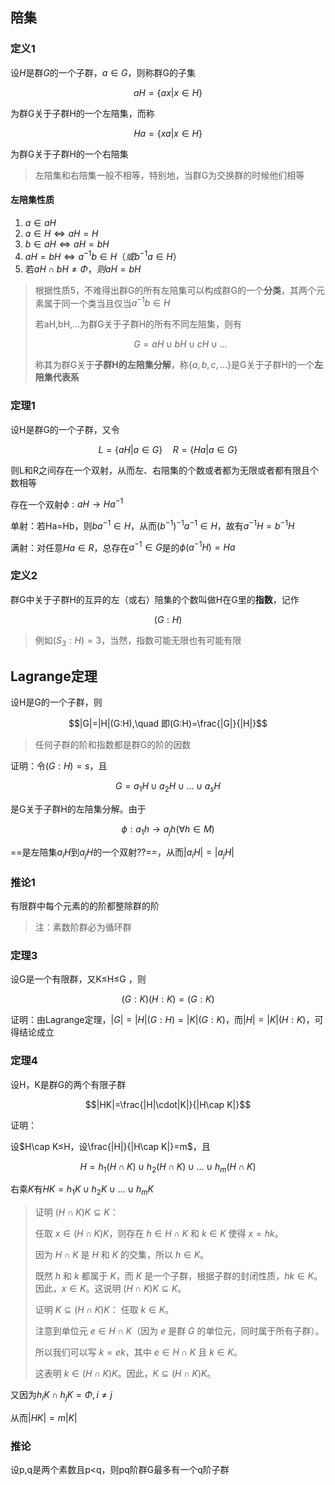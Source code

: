 ## 陪集

### 定义1

设$H$是群$G$的一个子群，$a\in G$，则称群G的子集

$$aH=\{ax|x\in H\}$$

为群G关于子群H的一个左陪集，而称

$$Ha=\{xa|x\in H\}$$

为群G关于子群H的一个右陪集

> 左陪集和右陪集一般不相等，特别地，当群G为交换群的时候他们相等

#### 左陪集性质

1. $a\in aH$
2. $a\in H\Leftrightarrow aH = H$
3. $b\in aH\Leftrightarrow aH=bH$
4. $aH=bH\Leftrightarrow a^{-1}b\in H（或b^{-1}a\in H）$
5. 若$aH\cap bH\neq \Phi，则aH=bH$

> 根据性质5，不难得出群G的所有左陪集可以构成群G的一个**分类**，其两个元素属于同一个类当且仅当$a^{-1}b\in H$
>
> 若aH,bH,...为群G关于子群H的所有不同左陪集，则有
>
> $$G=aH\cup bH\cup cH\cup \dots$$
> 
> 称其为群G关于**子群H的左陪集分解**，称$\{a,b,c,\dots\}$是G关于子群H的一个**左陪集代表系**

### 定理1

设H是群G的一个子群，又令

$$L=\{aH|a\in G\}\quad R=\{Ha|a\in G\}$$

则L和R之间存在一个双射，从而左、右陪集的个数或者都为无限或者都有限且个数相等

存在一个双射$\phi:aH\to Ha^{-1}$

单射：若Ha=Hb，则$ba^{-1}\in H$，从而$(b^{-1})^{-1}a^{-1}\in H$，故有$a^{-1}H=b^{-1}H$

满射：对任意$Ha\in R$，总存在$a^{-1}\in G$是的$\phi(a^{-1}H)=Ha$

### 定义2

群G中关于子群H的互异的左（或右）陪集的个数叫做H在G里的**指数**，记作

$$(G:H)$$

> 例如$(S_3:H)=3$，当然，指数可能无限也有可能有限

## Lagrange定理

设H是G的一个子群，则

$$|G|=|H|(G:H),\quad 即(G:H)=\frac{|G|}{|H|}$$

> 任何子群的阶和指数都是群G的阶的因数

证明：令$(G:H)=s$，且

$$G=a_1H\cup a_2H\cup\dots\cup a_s H$$

是G关于子群H的左陪集分解。由于

$$\phi:a_1h\to a_jh(\forall h\in M)$$

==是左陪集$a_iH$到$a_jH$的一个双射??==，从而$|a_iH|=|a_jH|$

### 推论1

有限群中每个元素的的阶都整除群的阶

> 注：素数阶群必为循环群

### 定理3

设G是一个有限群，又K≤H≤G ，则

$$(G:K)(H:K)=(G:K)$$

证明：由Lagrange定理，$|G|=|H|(G:H)=|K|(G:K)$，而$|H|=|K|(H:K)$，可得结论成立

### 定理4

设H，K是群G的两个有限子群

$$|HK|=\frac{|H|\cdot|K|}{|H\cap K|}$$

证明：

设$H\cap K≤H，设\frac{|H|}{|H\cap K|}=m$，且

$$H=h_1(H\cap K)\cup h_2(H\cap K)\cup\dots \cup h_m(H\cap K)$$

右乘$K$有$HK=h_1K\cup h_2K\cup\dots \cup h_mK$

> 证明 $(H \cap K)K \subseteq K$： 
> 
> 任取 $x \in (H \cap K)K$，则存在 $h \in H \cap K$ 和 $k \in K$ 使得 $x = hk$。
> 
> 因为 $H \cap K$ 是 $H$ 和 $K$ 的交集，所以 $h \in K$。
> 
> 既然 $h$ 和 $k$ 都属于 $K$，而 $K$ 是一个子群，根据子群的封闭性质，$hk \in K$。因此，$x \in K$。这说明 $(H \cap K)K \subseteq K$。
> 
> 证明 $K \subseteq (H \cap K)K$： 任取 $k \in K$。
> 
> 注意到单位元 $e \in H \cap K$（因为 $e$ 是群 $G$ 的单位元，同时属于所有子群）。
> 
> 所以我们可以写 $k = ek$，其中 $e \in H \cap K$ 且 $k \in K$。
> 
> 这表明 $k \in (H \cap K)K$。因此，$K \subseteq (H \cap K)K$。

又因为$h_iK\cap h_jK=\Phi,i\neq j$

从而$|HK|=m|K|$

### 推论

设p,q是两个素数且p<q，则pq阶群G最多有一个q阶子群